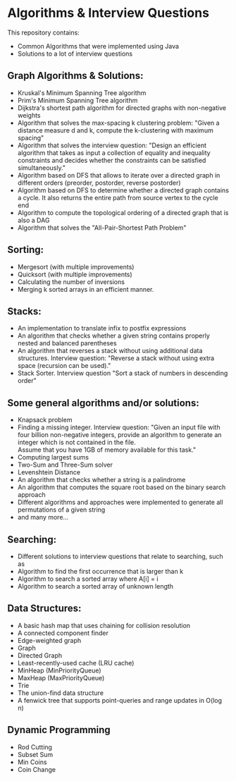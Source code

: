 Algorithms & Interview Questions
================================

This repository contains:
- Common Algorithms that were implemented using Java
- Solutions to a lot of interview questions

Graph Algorithms & Solutions:
-----------------------------
- Kruskal's Minimum Spanning Tree algorithm
- Prim's Minimum Spanning Tree algorithm
- Dijkstra's shortest path algorithm for directed graphs with non-negative weights
- Algorithm that solves the max-spacing k clustering problem: "Given a distance measure d and k, compute the k-clustering with maximum spacing"
- Algorithm that solves the interview question: "Design an efficient algorithm that takes as input a collection of equality and 
inequality constraints and decides whether the constraints can be satisfied simultaneously."
- Algorithm based on DFS that allows to iterate over a directed graph in different orders (preorder, postorder, reverse postorder)
- Algorithm based on DFS to determine whether a directed graph contains a cycle. It also returns the entire path from source vertex to the cycle end
- Algorithm to compute the topological ordering of a directed graph that is also a DAG
- Algorithm that solves the "All-Pair-Shortest Path Problem"


Sorting:
--------
- Mergesort (with multiple improvements)
- Quicksort (with multiple improvements)
- Calculating the number of inversions
- Merging k sorted arrays in an efficient manner.

Stacks:
------
- An implementation to translate infix to postfix expressions
- An algorithm that checks whether a given string contains properly nested and balanced parentheses
- An algorithm that reverses a stack without using additional data structures. Interview question: "Reverse a stack without using extra space (recursion can be used)."
- Stack Sorter. Interview question "Sort a stack of numbers in descending order"

Some general algorithms and/or solutions:
-------------------------------------------
- Knapsack problem
- Finding a missing integer. Interview question: "Given an input file with four billion non-negative integers, provide an algorithm to generate an integer which is not contained in the file.<br> Assume that you have 1GB of memory available for this task."
- Computing largest sums
- Two-Sum and Three-Sum solver
- Levenshtein Distance
- An algorithm that checks whether a string is a palindrome
- An algorithm that computes the square root based on the binary search approach
- Different algorithms and approaches were implemented to generate all permutations of a given string
- and many more...

Searching:
---------------------
- Different solutions to interview questions that relate to searching, such as 
- Algorithm to find the first occurrence that is larger than k
- Algorithm to search a sorted array where A[i] = i
- Algorithm to search a sorted array of unknown length


Data Structures:
-----------------
- A basic hash map that uses chaining for collision resolution
- A connected component finder
- Edge-weighted graph
- Graph
- Directed Graph
- Least-recently-used cache (LRU cache)
- MinHeap (MinPriorityQueue)
- MaxHeap (MaxPriorityQueue)
- Trie
- The union-find data structure
- A fenwick tree that supports point-queries and range updates in O(log n)


Dynamic Programming
-------------------
- Rod Cutting
- Subset Sum 
- Min Coins 
- Coin Change

